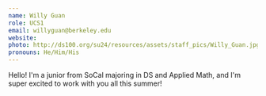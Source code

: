 ```yaml
---
name: Willy Guan
role: UCS1
email: willyguan@berkeley.edu
website: 
photo: http://ds100.org/su24/resources/assets/staff_pics/Willy_Guan.jpg
pronouns: He/Him/His
---
```

Hello! I'm a junior from SoCal majoring in DS and Applied Math, and I'm super excited to work with you all this summer! 
